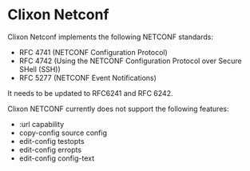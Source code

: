 # Clixon Netconf

Clixon Netconf implements the following NETCONF standards:
- RFC 4741 (NETCONF Configuration Protocol)
- RFC 4742 (Using the NETCONF Configuration Protocol over Secure SHell (SSH))
- RFC 5277 (NETCONF Event Notifications)

It needs to be updated to RFC6241 and RFC 6242. 

Clixon NETCONF currently does not support the following features:

- :url capability
- copy-config source config
- edit-config testopts 
- edit-config erropts
- edit-config config-text
